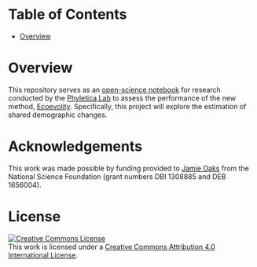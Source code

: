 Table of Contents
=================

 -  [Overview](#overview)


Overview
========

This repository serves as an [open-science
notebook](http://en.wikipedia.org/wiki/Open_notebook_science) for research
conducted by the [Phyletica Lab](http://phyletica.org) to assess the
performance of the new method,
[Ecoevolity](https://github.com/phyletica/ecoevolity).
Specifically, this project will explore the estimation of shared
demographic changes.


Acknowledgements
================

This work was made possible by funding provided to [Jamie
Oaks](http://phyletica.org) from the National Science Foundation (grant numbers
DBI 1308885 and DEB 1656004).

License
=======

<a rel="license" href="http://creativecommons.org/licenses/by/4.0/deed.en_US"><img alt="Creative Commons License" style="border-width:0" src="http://i.creativecommons.org/l/by/4.0/88x31.png" /></a><br />This work is licensed under a <a rel="license" href="http://creativecommons.org/licenses/by/4.0/deed.en_US">Creative Commons Attribution 4.0 International License</a>.

